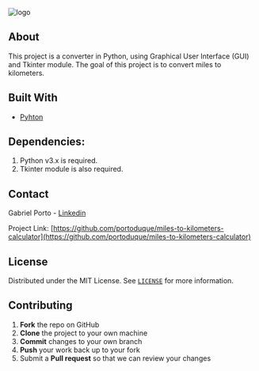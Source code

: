 ![logo](https://user-images.githubusercontent.com/37813839/119405300-671e2d00-bcb7-11eb-8b76-28cbf8165050.png)

 
## About
This project is a converter in Python, using Graphical User Interface (GUI) and Tkinter module. The goal of this project is to convert miles to kilometers.

## Built With
* [Pyhton](https://www.python.org/downloads/)

## Dependencies:

1. Python v3.x is required.
2. Tkinter module is also required.

## Contact
Gabriel Porto - [Linkedin](https://www.linkedin.com/in/portoduque/)

Project Link: [https://github.com/portoduque/miles-to-kilometers-calculator](https://github.com/portoduque/miles-to-kilometers-calculator)

## License

Distributed under the MIT License. See [`LICENSE`](https://github.com/portoduque/miles-to-kilometers-calculator/blob/main/LICENSE) for more information.

## Contributing

1. **Fork** the repo on GitHub
2. **Clone** the project to your own machine
3. **Commit** changes to your own branch
4. **Push** your work back up to your fork
5. Submit a **Pull request** so that we can review your changes
